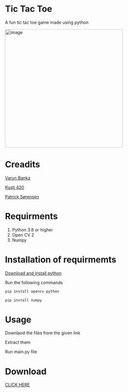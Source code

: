 # Tic Tac Toe

A fun tic tac toe game made using python

<img width="390" alt="image" src="https://user-images.githubusercontent.com/88031057/187505046-246c0d21-60b1-4663-85cc-6452eb49ffff.png">


# Creadits

<a href="https://github.com/VarunBanka">Varun Banka</a>

<a href="https://github.com/kusti420">Kusti 420</a>

<a href="https://github.com/RealSoerensen">Patrick Sørensen</a>

# Requirments

1. Python 3.8 or higher
2. Open CV 2
3. Numpy 


# Installation of requirmemts

<a href="https://www.python.org/downloads/">Download and install python</a>

Run the following commands

```py
pip install opencv-python
```

```py
pip install numpy
```

# Usage
Downlaod the files from the given link

Extract them

Run main.py file

# Download

<a href="https://github.com/VarunBanka/tic_tac_toe_using_python/archive/refs/heads/main.zip">CLICK HERE</a>
